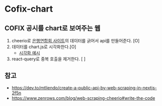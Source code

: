 # Cofix-chart

## COFIX 공시를 chart로 보여주는 웹

1. cheerio로 [은행연합회 사이트](https://portal.kfb.or.kr/fingoods/cofix.php?BasicYear=2022&BasicYear_W=2022)의 데이터를 긁어서 api를 만들어준다. [O]
2. 데이터를 chart.js로 시각화한다.[O]
   - [시각화 예시](https://react-chartjs-2.js.org/examples)
3. react-query로 중복 호출을 제거한다. [ ]

## 참고

- https://dev.to/mtliendo/create-a-public-api-by-web-scraping-in-nextjs-2f5n
- https://www.zenrows.com/blog/web-scraping-cheerio#write-the-code
